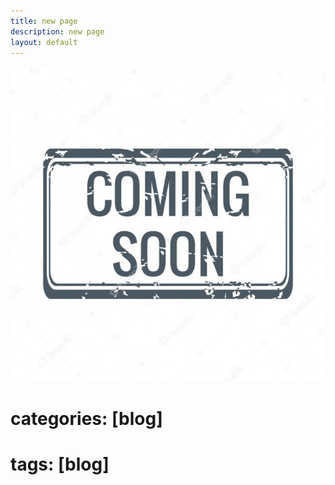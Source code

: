 ```yaml
---
title: new page
description: new page
layout: default
---
```


![Coming soon](/assets/img/comingsoon.jpg)
# categories: [blog]
# tags: [blog]